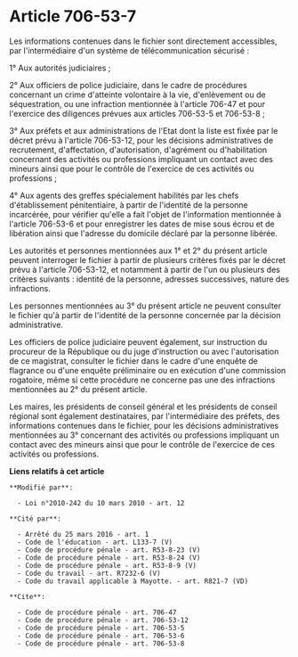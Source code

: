 # Article 706-53-7

Les informations contenues dans le fichier sont directement accessibles, par l'intermédiaire d'un système de
télécommunication sécurisé : 

1° Aux autorités judiciaires ; 

2° Aux officiers de police judiciaire, dans le cadre de procédures concernant un crime d'atteinte volontaire à la vie,
d'enlèvement ou de séquestration, ou une infraction mentionnée à l'article 706-47 et pour l'exercice des diligences prévues
aux articles 706-53-5 et 706-53-8 ; 

3° Aux préfets et aux administrations de l'Etat dont la liste est fixée par le décret prévu à l'article 706-53-12, pour les
décisions administratives de recrutement, d'affectation, d'autorisation, d'agrément ou d'habilitation concernant des
activités ou professions impliquant un contact avec des mineurs ainsi que pour le contrôle de l'exercice de ces activités ou
professions ; 

4° Aux agents des greffes spécialement habilités par les chefs d'établissement pénitentiaire, à partir de l'identité de la
personne incarcérée, pour vérifier qu'elle a fait l'objet de l'information mentionnée à l'article 706-53-6 et pour
enregistrer les dates de mise sous écrou et de libération ainsi que l'adresse du domicile déclaré par la personne libérée. 

Les autorités et personnes mentionnées aux 1° et 2° du présent article peuvent interroger le fichier à partir de plusieurs
critères fixés par le décret prévu à l'article 706-53-12, et notamment à partir de l'un ou plusieurs des critères suivants :
identité de la personne, adresses successives, nature des infractions. 

Les personnes mentionnées au 3° du présent article ne peuvent consulter le fichier qu'à partir de l'identité de la personne
concernée par la décision administrative. 

Les officiers de police judiciaire peuvent également, sur instruction du procureur de la République ou du juge d'instruction
ou avec l'autorisation de ce magistrat, consulter le fichier dans le cadre d'une enquête de flagrance ou d'une enquête
préliminaire ou en exécution d'une commission rogatoire, même si cette procédure ne concerne pas une des infractions
mentionnées au 2° du présent article. 

Les maires, les présidents de conseil général et les présidents de conseil régional sont également destinataires, par
l'intermédiaire des préfets, des informations contenues dans le fichier, pour les décisions administratives mentionnées au 3°
concernant des activités ou professions impliquant un contact avec des mineurs ainsi que pour le contrôle de l'exercice de
ces activités ou professions.

**Liens relatifs à cet article**

	**Modifié par**:

	  - Loi n°2010-242 du 10 mars 2010 - art. 12

	**Cité par**:

	  - Arrêté du 25 mars 2016 - art. 1
	  - Code de l'éducation - art. L133-7 (V)
	  - Code de procédure pénale - art. R53-8-23 (V)
	  - Code de procédure pénale - art. R53-8-24 (V)
	  - Code de procédure pénale - art. R53-8-9 (V)
	  - Code du travail - art. R7232-6 (V)
	  - Code du travail applicable à Mayotte. - art. R821-7 (VD)

	**Cite**:

	  - Code de procédure pénale - art. 706-47
	  - Code de procédure pénale - art. 706-53-12
	  - Code de procédure pénale - art. 706-53-5
	  - Code de procédure pénale - art. 706-53-6
	  - Code de procédure pénale - art. 706-53-8
